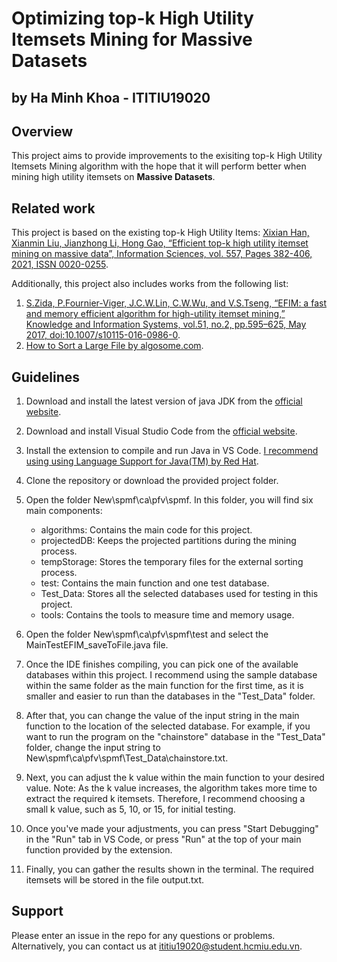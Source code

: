 # Optimizing top-k High Utility Itemsets Mining for Massive Datasets

## by Ha Minh Khoa - ITITIU19020

## Overview
This project aims to provide improvements to the exisiting top-k High Utility Itemsets Mining algorithm with the hope that it will perform better when mining high utility itemsets on **Massive Datasets**.

## Related work
This project is based on the existing top-k High Utility Items: [Xixian Han, Xianmin Liu, Jianzhong Li, Hong Gao, “Efficient top-k high utility itemset mining on massive data”, Information Sciences, vol. 557, Pages 382-406, 2021, ISSN 0020-0255](https://www.sciencedirect.com/science/article/abs/pii/S0020025520307921).

Additionally, this project also includes works from the following list:
1. [S.Zida, P.Fournier-Viger, J.C.W.Lin, C.W.Wu, and V.S.Tseng, “EFIM: a fast and memory efficient algorithm for high-utility itemset mining,” Knowledge and Information Systems, vol.51, no.2, pp.595–625, May 2017, doi:10.1007/s10115-016-0986-0](https://www.philippe-fournier-viger.com/spmf/MICAI2015_EFIM_High_Utility_Itemset_Mining.pdf).
2. [How to Sort a Large File by algosome.com](https://www.algosome.com/articles/how-to-sort-large-file.html).

## Guidelines

1. Download and install the latest version of java JDK from the [official website](https://www.oracle.com/java/technologies/downloads/).

2. Download and install Visual Studio Code from the [official website](https://code.visualstudio.com/download).

3. Install the extension to compile and run Java in VS Code. [I recommend using using Language Support for Java(TM) by Red Hat](https://marketplace.visualstudio.com/items?itemName=redhat.java).

4. Clone the repository or download the provided project folder.

5. Open the folder New\spmf\ca\pfv\spmf. In this folder, you will find six main components:
    -   algorithms: Contains the main code for this project.
    -   projectedDB: Keeps the projected partitions during the mining process.
    -   tempStorage: Stores the temporary files for the external sorting process.
    -   test: Contains the main function and one test database.
    -   Test_Data: Stores all the selected databases used for testing in this project.
    -   tools: Contains the tools to measure time and memory usage.

6. Open the folder New\spmf\ca\pfv\spmf\test and select the MainTestEFIM_saveToFile.java file.

7. Once the IDE finishes compiling, you can pick one of the available databases within this project. I recommend using the sample database within the same folder as the main function for the first time, as it is smaller and easier to run than the databases in the "Test_Data" folder.

8. After that, you can change the value of the input string in the main function to the location of the selected database. For example, if you want to run the program on the "chainstore" database in the "Test_Data" folder, change the input string to New\\spmf\\ca\\pfv\\spmf\\Test_Data\\chainstore.txt.

9. Next, you can adjust the k value within the main function to your desired value. Note: As the k value increases, the algorithm takes more time to extract the required k itemsets. Therefore, I recommend choosing a small k value, such as 5, 10, or 15, for initial testing.

10. Once you've made your adjustments, you can press "Start Debugging" in the "Run" tab in VS Code, or press "Run" at the top of your main function provided by the extension.

11. Finally, you can gather the results shown in the terminal. The required itemsets will be stored in the file output.txt.

## Support
Please enter an issue in the repo for any questions or problems.
Alternatively, you can contact us at ititiu19020@student.hcmiu.edu.vn.